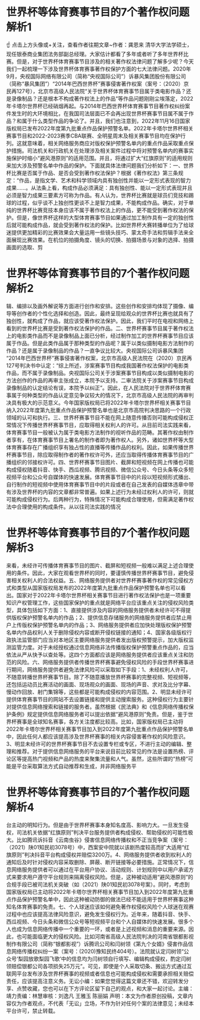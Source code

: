 # 世界杯等体育赛事节目的7个著作权问题解析1

☝ 点击上方头像或+关注，查看作者往期文章~作者：龚恩来 清华大学法学硕士，现任银泰商业集团法务部副总经理。大家估计都看了多年或者听了多年世界杯比赛。但是，对于世界杯体育赛事节目涉及的相关著作权法律问题了解多少呢？今天我们一起梳理一下涉及世界杯体育赛事著作权保护方面的七大法律问题。2020年9月，央视国际网络有限公司（简称“央视国际公司”）诉暴风集团股份有限公司（简称“暴风集团”）“2014年巴西世界杯”赛事侵害著作权案（案号：（2020）京民再127号），北京市高级人民法院“关于世界杯体育赛事节目属于类电影作品？还是录像制品？还是根本不构成著作权法上的作品”等作品问题刚刚尘埃落定，2022年卡塔尔世界杯已经硝烟再起。与2014年巴西世界杯体育赛事节目著作权纠纷案件发生时的大环境相比，在我国司法层面已不会再出现世界杯赛事节目属不属于作品？和属于什么类型作品的争论了。并且，我们也注意到，2022年11月16日国家版权局已发布2022年度第九批重点作品保护预警名单。2022年卡塔尔世界杯相关赛事节目和2022-2023赛季CBA联赛、全明星周末及相关赛事节目均在保护行列。这就意味着，相关网络服务商应对版权保护预警名单内的重点作品采取重点保护措施。司法机关和行政机关在处理涉及相关案件过程中将对预警名单内的赛事实施保护时缩小“避风港原则”的适用范围。并且，将通过扩大“红旗原则”的适用规则来加大涉及预警名单中作品的保护。下面就具体法律问题我们分析如下：一、世界杯比赛是否属于作品、是否会受到著作权法保护？根据《著作权法》第三条规定：“作品，是指文学、艺术和科学领域内具有独创性并能以一定形式表现的智力成果……。从法条上看，构成作品必须满足：具有独创性、能以一定形式表现并且必须是智力成果三要素方可称为作品。有人认为，世界杯比赛就是球员们竞技和踢球的过程，似乎谈不上独创性更谈不上是智力成果，不能构成作品。确实，对于单纯的世界杯比赛竞技本身应该不属于著作权法上的作品，更不能受到著作权法的保护。但是，像世界杯这样的大型体育赛事节目如果通过加工制作具有一定的独创性后就可能构成作品，就会受到著作权法的保护。比如世界杯大赛转播单位为了给球迷提供更加精彩的比赛效果会大量运用一些镜头技巧、蒙太奇手法和剪辑手法来全面展现比赛效果。在机位的拍摄角度、镜头的切换、拍摄场景与对象的选择、拍摄画面的选取、剪

# 世界杯等体育赛事节目的7个著作权问题解析2

辑、编排以及画外解说等方面进行创作和安排。这些创作和安排均体现了摄像、编导等创作者的个性化选择和创造。因此，最终呈现给观众的世界杯比赛也就具有了独创性，就构成了作品，就应该受著作权法保护。因此，我们平时在电视和网络上看到的世界杯比赛是受到著作权法保护的作品。二、世界杯赛事节目属于著作权法上的电影类作品而不是录像制品上面已分析，经过制作加工的世界杯赛事节目应该属于作品。但是此类作品属于那种类型的作品呢？属于以类似摄制电影方法制作的作品？还是属于录像制品的作品？一直争议比较大。央视国际公司诉暴风集团 “2014年巴西世界杯”赛事侵害著作权案，北京市高级人民法院在（2020）京民再127号判决书中认定：“综上所述，涉案赛事节目构成我国著作权法保护的电影类作品，而不属于录像制品。央视国际公司关于涉案赛事节目构成以类似摄制电影的方法创作的作品的再审主张成立，本院予以支持。二审法院关于涉案赛事节目构成录像制品的认定结论有误，本院予以纠正”。因此，在人民法院对于世界杯体育赛事属于何种类型的作品认定意见争议较大的情况下，北京市高级人民法院的再审判决具有极大的示范意义。今年国家版权局已将2022年卡塔尔世界杯相关赛事节目纳入2022年度第九批重点作品保护预警名单也是北京市高院判决思路的一个行政领域的认可和执行。三、世界杯赛事节目不能在网上随意传播否则可能构成侵权正常情况下传播世界杯赛事节目，应取得相关权利人的许可。从目前司法实践来看，体育赛事节目一般被认为属于类电影方法制作的视听作品的范畴。其著作权由制作者享有，在体育赛事节目上署名的制作者即为著作权人。另外，诸如世界杯等大型体育赛事存在广播组织享有独占性的直播等传播作品的权利。因此，如果传播世界杯赛事节目，除应取得制作者的著作权许可外，还应当取得传播体育赛事节目的广播组织的邻接权许可。四、世界杯赛事节目图片、截屏和短视频在网上传播也可能构成侵权随着抖音、快手、西瓜视频、腾讯视频、微信公众号、今日头条等众多短视频平台和公众号自媒体的快速发展。体育赛事节目中的片段以短视频形式播出、自行制作的短视频中使用体育赛事节目中的片段或者在自己发表的自媒体违章中带有涉及世界杯的内容的文章都非常普遍。如果上述行为未经过权利人的许可，则就可能构成侵权行为。后两种行为，特殊情况下可能构成合理使用，但需满足著作权法中合理使用的构成条件。从以往司法实践的情况

# 世界杯等体育赛事节目的7个著作权问题解析3

来看，未经许可传播体育赛事节目的图片、截屏和短视频一般难以满足上述合理使用的条件。因此，大家在观看世界杯的同时，要谨慎传播世界杯赛事节目，避免侵害相关权利人的合法权益。五、网络服务提供者对世界杯赛事著作权的常见侵权方式和类型从国家版权局发布的2022年度第九批重点作品保护预警名单也可以看出。国家对于2022年卡塔尔世界杯相关赛事节目进行著作权法保护也是一项重要知识产权管理工作，这些国家保护的重点就是网络平台应该重点关注的侵权风险类型，具体包括如下方面：1、直接提供涉及内容的网络服务提供者未经许可不得提供版权保护预警名单内的作品；2、提供信息存储服务的网络服务提供者应禁止用户上传版权保护预警名单内的作品；3、网络服务提供者应加快处理版权保护预警名单内作品权利人关于删除侵权内容或断开侵权链接的通知；4、国家各级版权行政执法监管部门应当对本地区主要网络服务提供者发出版权预警提示，加大版权监测监管力度。对于未经授权通过信息网络非法传播版权保护预警重点作品的，应当依法从严从快予以查处等。这四个方面都应该是网络服务提供者应该重点关注和防范的风险。六、网络服务提供者传播世界杯赛事避免侵权风险的手段世界杯赛事进行期间，网络服务提供者避免法律风险可以采取如下手段：1、未经权利人许可，不随意转播世界杯赛事节目。除了不随意播放世界杯赛事的完整视频、短视频等，还包括运动员比赛活动的画面、现场观众的画面、现场的声音、求对及比分字幕、慢动作回放、射门集锦等，这些都是可能构成侵权的内容范围。2、明显未经许可提供体育赛事节目的网站不去设置链接和提供主动搜索服务。这种侵权行为主要针对提供信息网络搜索和链接的服务者。虽然根据《民法典》和《信息网络传播权保护条例》规定提供信息网络服务者可以提出依据“避风港原则”免责。但是，鉴于世界杯赛事是全球知名赛事，各方关注度都比较高。比如，国家版权局已主动将2022年卡塔尔世界杯相关赛事节目加入到2022年度第九批重点作品保护预警名单中，因此任何人都应该提高涉及世界杯赛事的相关内容侵害著作权的风险意识。3、明显未经许可的世界杯赛事节目不去设置专栏或专区，不进行主动的编辑、整理和推荐。对于提供信息网络服务的平台来说目前比较常见的作法是设置热榜、评论区等提高热门视频和产品的热度来聚集流量和人气。虽然，这些所谓的“热榜”可能是平台采取算法方式自动推荐和生成，并非网络服务平

# 世界杯等体育赛事节目的7个著作权问题解析4

台主动的明知行为。但是由于世界杯赛事本身知名度高、影响力大。一旦发生侵权，司法机关依据“红旗原则”判决平台服务提供者构成侵权、帮助侵权的可能性极大。比如腾讯诉抖音《云南虫谷》侵害信息网络传播权和不正当竞争案（案号：（2021）陕01知民初3078号）中，西案安中院就以该剧热度较高而扩大适用“红旗原则”判决抖音平台构成侵权并赔偿3200万。4、网络服务提供者收到权利人的通知后及时针对侵权内容采取删除、屏蔽、断开链接等必要措施。正常情况下，信息网络服务提供者可以通过在平台用户协议、活动规则、计划规则中以用户承诺方式来要求用户遵守平台规则来隔离侵权风险。但是，这种被动适用“避风港原则”的合规手段已被司法机关突破（如（2021）陕01知民初3078号案）。同时，考虑到国家版权局已主动将2022年卡塔尔世界杯相关赛事节目加入到2022年度第九批重点作品保护预警名单中，因此这种被动防御的做法已经不能适用于世界杯赛事这种知名体育赛事的免责。七、个人球迷应该如何避免著作权侵权风险个人球迷在观赛过程中也应该提高法律风险意识，避免发生侵权行为。近年来，随着抖音、快手、西瓜视频、今日头条和微信公众号等短视频平台和个人自媒体的快速发展。很多个人也成为信息网络传播中一个重要的一环，或者是上述视频和消息的重要来源。因此，也可能面临更大的侵权风险。比如河南省高级人民法院判决的河南省银都影视制作有限公司（简称“银都影视”）诉腾讯公司和闫树领《第九个女婿》侵害作品信息网络传播权纠纷一案（案号：(2020)豫知民终404号）。法院就认定闫树领“公众号‘梨园放歌梨园飞歌’中的信息均为闫树领自行填写、编辑构成侵权，酌定闫树领赔偿银都公司各项损失25万元”。可见，即使是个人采取切条、搬运方式通过互联网平台发布涉及世界杯赛事的视频或者信息也可能构成侵权和需要承担相关赔偿责任，应该提高注意义务。无讼小编：如果您觉得这篇文章还不错，欢迎转发分享、点赞收藏，您也可以在下方评论区留下自己的观点，和大家一起讨论。主编：靖力责编：林慧审核：刘逸凡 王雅玉 陈丽娟 声明：本文为作者原创投稿，文章内容仅为作者观点，不代表「无讼」立场，不作为针对任何个案的法律意见；未经本平台许可，禁止转载。

